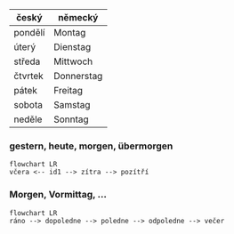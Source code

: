 | český   | německý    |
| ------- | ---------- |
| pondělí | Montag     |
| úterý   | Dienstag   |
| středa  | Mittwoch   |
| čtvrtek | Donnerstag |
| pátek   | Freitag    |
| sobota  | Samstag    |
| neděle  | Sonntag    |


### gestern, heute, morgen, übermorgen
```mermaid
flowchart LR
včera <-- id1 --> zítra --> pozítří
```

### Morgen, Vormittag, ...
```mermaid
flowchart LR
ráno --> dopoledne --> poledne --> odpoledne --> večer
```

